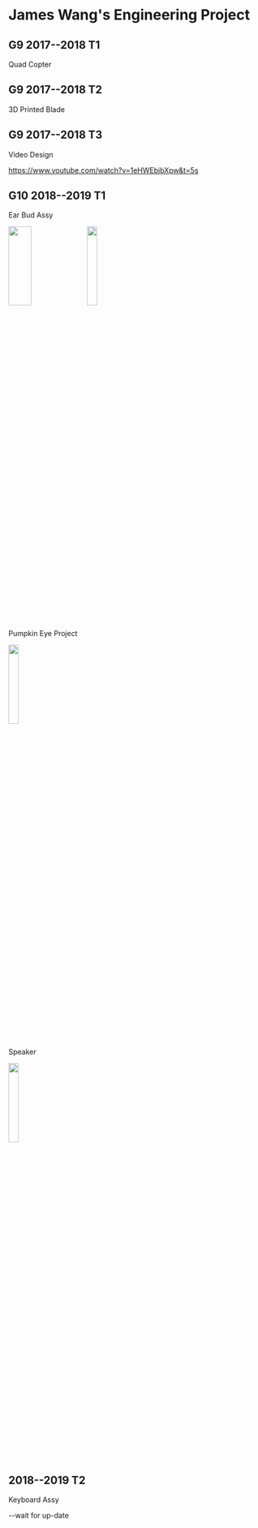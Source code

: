 # James Wang's Engineering Project

## G9 2017--2018 T1

Quad Copter 

## G9 2017--2018 T2

3D Printed Blade

## G9 2017--2018 T3

Video Design

https://www.youtube.com/watch?v=1eHWEbjbXpw&t=5s

## G10 2018--2019 T1

Ear Bud Assy

<img src="https://scontent-sea1-1.xx.fbcdn.net/v/t1.0-9/53390435_102230437611889_1545832680577302528_o.jpg?_nc_cat=110&_nc_ht=scontent-sea1-1.xx&oh=4b51d0abe99fb5aeaedecc16bbcbefe8&oe=5D1FF079" width="30%" height="20%" > <img src="https://scontent-sea1-1.xx.fbcdn.net/v/t1.0-9/54225083_102230467611886_47179116234932224_n.jpg?_nc_cat=109&_nc_ht=scontent-sea1-1.xx&oh=c3d70deb91426f3477816066f7d906c7&oe=5D237227" width="20%" height="20%" > 

Pumpkin Eye Project

<img src="https://scontent-sea1-1.xx.fbcdn.net/v/t1.0-9/54388571_102233964278203_5357696823853056_n.jpg?_nc_cat=106&_nc_eui2=AeH9MFADk6HYcibeErquCj_NnyUFIU32nAThxwB_9OAnXfWbGkRzkK3DipsXH1cBVsZ8utVlxPcjVGdHSvfHt-usrvAhfh8Xx_dcuVg6NfBpEg&_nc_ht=scontent-sea1-1.xx&oh=eef1d721b39a36373ecae24f108a91dc&oe=5D0C4ADD" width="20%" height="20%" > 



Speaker

<img src="https://scontent-sea1-1.xx.fbcdn.net/v/t1.0-9/53607215_102228657612067_3425003592677851136_n.jpg?_nc_cat=107&_nc_ht=scontent-sea1-1.xx&oh=1e96fd6b8d5bc8394bae149ee807d29e&oe=5CDC49A6" width="20%" height="20%" > 

## 2018--2019 T2

Keyboard Assy

--wait for up-date  

